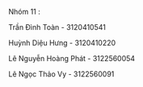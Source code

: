 Nhóm 11 :

Trần Đình Toàn - 3120410541

Huỳnh Diệu Hưng - 3120410220

Lê Nguyễn Hoàng Phát - 3122560054   

Lê Ngọc Thảo Vy - 3122560091
